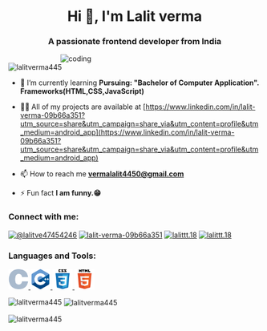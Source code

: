 <h1 align="center">Hi 👋, I'm Lalit verma</h1>
<h3 align="center">A passionate frontend developer from India</h3>

<img align="right" alt="coding" width ="400" scr="https://user-images.githubusercontent.com/55389276/140866485-8fb1c876-9a8f-4d6a-98">
<p align="left"> <img src="https://komarev.com/ghpvc/?username=lalitverma445&label=Profile%20views&color=0e75b6&style=flat" alt="lalitverma445" /> </p>

- 🌱 I’m currently learning **Pursuing: "Bachelor of Computer Application". Frameworks(HTML,CSS,JavaScript)**

- 👨‍💻 All of my projects are available at [https://www.linkedin.com/in/lalit-verma-09b66a351?utm_source=share&utm_campaign=share_via&utm_content=profile&utm_medium=android_app](https://www.linkedin.com/in/lalit-verma-09b66a351?utm_source=share&utm_campaign=share_via&utm_content=profile&utm_medium=android_app)

- 📫 How to reach me **vermalalit4450@gmail.com**

- ⚡ Fun fact **I am funny.😁**

<h3 align="left">Connect with me:</h3>
<p align="left">
<a href="https://twitter.com/@lalitve47454246" target="blank"><img align="center" src="https://raw.githubusercontent.com/rahuldkjain/github-profile-readme-generator/master/src/images/icons/Social/twitter.svg" alt="@lalitve47454246" height="30" width="40" /></a>
<a href="https://linkedin.com/in/lalit-verma-09b66a351" target="blank"><img align="center" src="https://raw.githubusercontent.com/rahuldkjain/github-profile-readme-generator/master/src/images/icons/Social/linked-in-alt.svg" alt="lalit-verma-09b66a351" height="30" width="40" /></a>
<a href="https://fb.com/lalittt.18" target="blank"><img align="center" src="https://raw.githubusercontent.com/rahuldkjain/github-profile-readme-generator/master/src/images/icons/Social/facebook.svg" alt="lalittt.18" height="30" width="40" /></a>
<a href="https://instagram.com/lalittt.18" target="blank"><img align="center" src="https://raw.githubusercontent.com/rahuldkjain/github-profile-readme-generator/master/src/images/icons/Social/instagram.svg" alt="lalittt.18" height="30" width="40" /></a>
</p>

<h3 align="left">Languages and Tools:</h3>
<p align="left"> <a href="https://www.cprogramming.com/" target="_blank" rel="noreferrer"> <img src="https://raw.githubusercontent.com/devicons/devicon/master/icons/c/c-original.svg" alt="c" width="40" height="40"/> </a> <a href="https://www.w3schools.com/cpp/" target="_blank" rel="noreferrer"> <img src="https://raw.githubusercontent.com/devicons/devicon/master/icons/cplusplus/cplusplus-original.svg" alt="cplusplus" width="40" height="40"/> </a> <a href="https://www.w3schools.com/css/" target="_blank" rel="noreferrer"> <img src="https://raw.githubusercontent.com/devicons/devicon/master/icons/css3/css3-original-wordmark.svg" alt="css3" width="40" height="40"/> </a> <a href="https://www.w3.org/html/" target="_blank" rel="noreferrer"> <img src="https://raw.githubusercontent.com/devicons/devicon/master/icons/html5/html5-original-wordmark.svg" alt="html5" width="40" height="40"/> </a> </p>

<p><img align="left" src="https://github-readme-stats.vercel.app/api/top-langs?username=lalitverma445&show_icons=true&locale=en&layout=compact" alt="lalitverma445" /></p>

<p>&nbsp;<img align="center" src="https://github-readme-stats.vercel.app/api?username=lalitverma445&show_icons=true&locale=en" alt="lalitverma445" /></p>

<p><img align="center" src="https://github-readme-streak-stats.herokuapp.com/?user=lalitverma445&" alt="lalitverma445" /></p>

